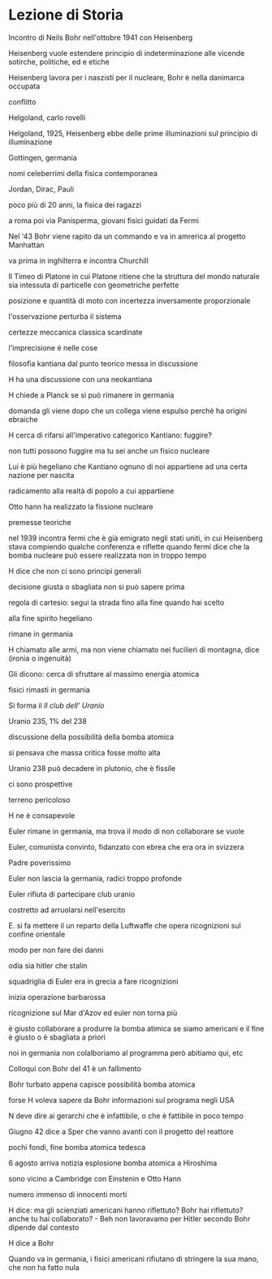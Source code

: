 # Lezione di Storia

Incontro di Neils Bohr nell'ottobre 1941 con Heisenberg

Heisenberg vuole estendere principio di indeterminazione alle vicende sotirche, politiche, ed e etiche 

Heisenberg lavora per i naszisti per il nucleare, Bohr è nella danimarca occupata

conflitto

Helgoland, carlo rovelli

Helgoland, 1925, Heisenberg ebbe delle prime illuminazioni sul principio di illuminazione

Gottingen, germania

nomi celeberrimi della fisica contemporanea

Jordan, Dirac, Pauli

poco più di 20 anni, la fisica dei ragazzi

a roma poi via Panisperma, giovani fisici guidati da Fermi

Nel '43 Bohr viene rapito da un commando e va in amrerica al progetto Manhattan

va prima in inghilterra e incontra Churchill

Il Timeo di Platone in cui Platone ritiene che la struttura del mondo naturale sia intessuta di particelle con geometriche perfette

posizione e quantità di moto con incertezza inversamente proporzionale


l'osservazione perturba il sistema

certezze meccanica classica scardinate

l'imprecisione è nelle cose


filosofia kantiana dal punto teorico messa in discussione

H ha una discussione con una neokantiana

H chiede a Planck se si può rimanere in germania

domanda gli viene dopo che un collega viene espulso perchè ha origini ebraiche

H cerca di rifarsi all'imperativo categorico Kantiano:
fuggire?

non tutti possono fuggire ma tu sei anche un fisico nucleare


Lui è più hegeliano che Kantiano
ognuno di noi appartiene ad una certa nazione per nascita

radicamento alla realtà di popolo a cui appartiene


Otto hann ha realizzato la fissione nucleare

premesse teoriche


nel 1939 incontra fermi che è già emigrato negli stati uniti, in cui Heisenberg stava compiendo qualche conferenza e riflette quando fermi dice che la bomba nucleare può essere realizzata non in troppo tempo

H dice che non ci sono principi generali

decisione giusta o sbagliata non si può 
sapere prima

regola di cartesio: segui la strada fino alla fine quando hai scelto

alla fine spirito hegeliano

rimane in germania

H chiamato alle armi, ma non viene chiamato nei fucilieri di montagna, dice (ironia o ingenuità)

Gli dicono: cerca di sfruttare al massimo energia atomica

fisici rimasti in germania

Si forma il _Il club dell' Uranio_

Uranio 235, 1% del 238

discussione della possibilità della bomba atomica

si pensava che massa critica fosse molto alta

Uranio 238 può decadere in plutonio, che è fissile

ci sono prospettive

terreno pericoloso

H ne è consapevole

Euler rimane in germania, ma trova il modo di non collaborare se vuole 


Euler, comunista convinto, fidanzato con ebrea che era ora in svizzera



Padre poverissimo

Euler non lascia la germania, radici troppo profonde

Euler rifiuta di partecipare club uranio


costretto ad arruolarsi nell'esercito

E. si fa mettere il un reparto della Luftwaffe che opera ricognizioni sul confine orientale

modo per non fare dei danni

odia sia hitler che stalin

squadriglia di Euler era in grecia a fare ricognizioni

inizia operazione barbarossa

ricognizione sul Mar d'Azov ed euler non torna più

è giusto collaborare a produrre la bomba atimica se siamo americani e il fine è giusto o è sbagliata a priori

noi in germania non colalboriamo al programma però abitiamo qui, etc


Colloqui con Bohr del 41 è un fallimento

Bohr turbato appena capisce possibilità bomba atomica

forse H voleva sapere da Bohr informazioni sul programa negli USA


N deve dire ai gerarchi che è infattibile, 
o che è fattibile in poco tempo


Giugno 42 dice a Sper che vanno avanti con il progetto del reattore

pochi fondi, fine bomba atomica tedesca

6 agosto arriva notizia esplosione bomba atomica  a Hiroshima

sono vicino a Cambridge con Einstenin e Otto Hann

numero immenso di innocenti morti

H dice: ma gli scienziati americani hanno riflettuto?
Bohr hai riflettuto? anche tu hai collaborato?
\- Beh non lavoravamo per Hitler
secondo Bohr dipende dal contesto


H dice a Bohr

Quando va in germania, i fisici americani rifiutano di stringere la sua mano, che non ha fatto nula
<!--stackedit_data:
eyJoaXN0b3J5IjpbMTA0ODE5MjkwMCwxMDQ0OTUyODYsLTczNz
kzNzMxOSwtMTk5MDk4ODkxNywxMTM2MTM4NTJdfQ==
-->